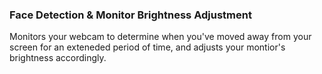### Face Detection & Monitor Brightness Adjustment

Monitors your webcam to determine when you've moved away from your screen for an exteneded period of time, and adjusts your montior's brightness accordingly.